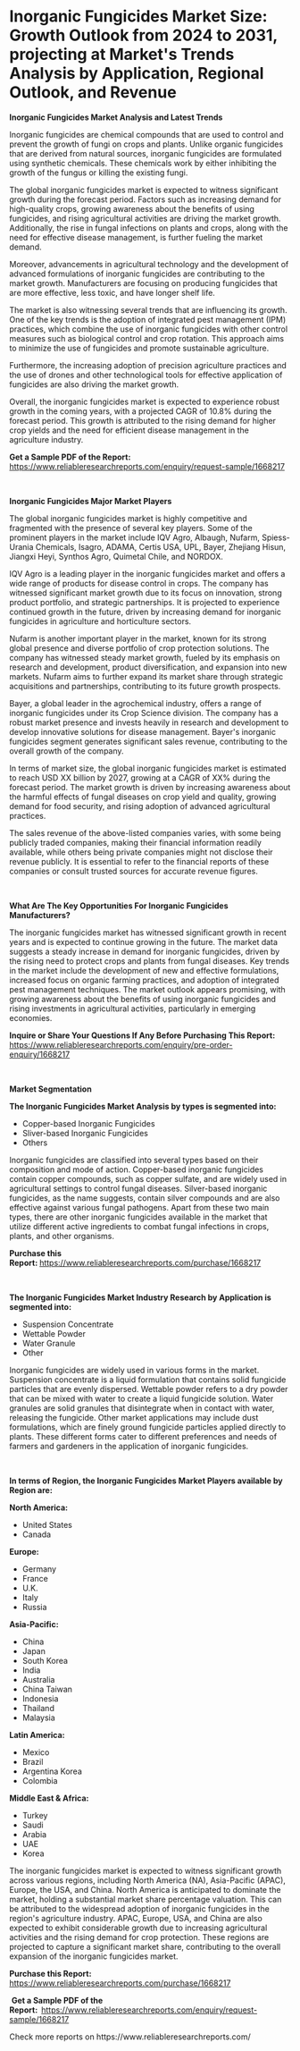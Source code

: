 <p><h1>Inorganic Fungicides Market Size: Growth Outlook from 2024 to 2031, projecting at Market's Trends Analysis by Application, Regional Outlook, and Revenue</h1></p><p><strong>Inorganic Fungicides Market Analysis and Latest Trends</strong></p>
<p><p>Inorganic fungicides are chemical compounds that are used to control and prevent the growth of fungi on crops and plants. Unlike organic fungicides that are derived from natural sources, inorganic fungicides are formulated using synthetic chemicals. These chemicals work by either inhibiting the growth of the fungus or killing the existing fungi.</p><p>The global inorganic fungicides market is expected to witness significant growth during the forecast period. Factors such as increasing demand for high-quality crops, growing awareness about the benefits of using fungicides, and rising agricultural activities are driving the market growth. Additionally, the rise in fungal infections on plants and crops, along with the need for effective disease management, is further fueling the market demand.</p><p>Moreover, advancements in agricultural technology and the development of advanced formulations of inorganic fungicides are contributing to the market growth. Manufacturers are focusing on producing fungicides that are more effective, less toxic, and have longer shelf life.</p><p>The market is also witnessing several trends that are influencing its growth. One of the key trends is the adoption of integrated pest management (IPM) practices, which combine the use of inorganic fungicides with other control measures such as biological control and crop rotation. This approach aims to minimize the use of fungicides and promote sustainable agriculture.</p><p>Furthermore, the increasing adoption of precision agriculture practices and the use of drones and other technological tools for effective application of fungicides are also driving the market growth.</p><p>Overall, the inorganic fungicides market is expected to experience robust growth in the coming years, with a projected CAGR of 10.8% during the forecast period. This growth is attributed to the rising demand for higher crop yields and the need for efficient disease management in the agriculture industry.</p></p>
<p><strong>Get a Sample PDF of the Report:&nbsp;</strong> <a href="https://www.reliableresearchreports.com/enquiry/request-sample/1668217">https://www.reliableresearchreports.com/enquiry/request-sample/1668217</a></p>
<p>&nbsp;</p>
<p><strong>Inorganic Fungicides Major Market Players</strong></p>
<p><p>The global inorganic fungicides market is highly competitive and fragmented with the presence of several key players. Some of the prominent players in the market include IQV Agro, Albaugh, Nufarm, Spiess-Urania Chemicals, Isagro, ADAMA, Certis USA, UPL, Bayer, Zhejiang Hisun, Jiangxi Heyi, Synthos Agro, Quimetal Chile, and NORDOX.</p><p>IQV Agro is a leading player in the inorganic fungicides market and offers a wide range of products for disease control in crops. The company has witnessed significant market growth due to its focus on innovation, strong product portfolio, and strategic partnerships. It is projected to experience continued growth in the future, driven by increasing demand for inorganic fungicides in agriculture and horticulture sectors.</p><p>Nufarm is another important player in the market, known for its strong global presence and diverse portfolio of crop protection solutions. The company has witnessed steady market growth, fueled by its emphasis on research and development, product diversification, and expansion into new markets. Nufarm aims to further expand its market share through strategic acquisitions and partnerships, contributing to its future growth prospects.</p><p>Bayer, a global leader in the agrochemical industry, offers a range of inorganic fungicides under its Crop Science division. The company has a robust market presence and invests heavily in research and development to develop innovative solutions for disease management. Bayer's inorganic fungicides segment generates significant sales revenue, contributing to the overall growth of the company.</p><p>In terms of market size, the global inorganic fungicides market is estimated to reach USD XX billion by 2027, growing at a CAGR of XX% during the forecast period. The market growth is driven by increasing awareness about the harmful effects of fungal diseases on crop yield and quality, growing demand for food security, and rising adoption of advanced agricultural practices.</p><p>The sales revenue of the above-listed companies varies, with some being publicly traded companies, making their financial information readily available, while others being private companies might not disclose their revenue publicly. It is essential to refer to the financial reports of these companies or consult trusted sources for accurate revenue figures.</p></p>
<p>&nbsp;</p>
<p><strong>What Are The Key Opportunities For Inorganic Fungicides Manufacturers?</strong></p>
<p><p>The inorganic fungicides market has witnessed significant growth in recent years and is expected to continue growing in the future. The market data suggests a steady increase in demand for inorganic fungicides, driven by the rising need to protect crops and plants from fungal diseases. Key trends in the market include the development of new and effective formulations, increased focus on organic farming practices, and adoption of integrated pest management techniques. The market outlook appears promising, with growing awareness about the benefits of using inorganic fungicides and rising investments in agricultural activities, particularly in emerging economies.</p></p>
<p><strong>Inquire or Share Your Questions If Any Before Purchasing This Report:</strong> <a href="https://www.reliableresearchreports.com/enquiry/pre-order-enquiry/1668217">https://www.reliableresearchreports.com/enquiry/pre-order-enquiry/1668217</a></p>
<p>&nbsp;</p>
<p><strong>Market Segmentation</strong></p>
<p><strong>The Inorganic Fungicides Market Analysis by types is segmented into:</strong></p>
<p><ul><li>Copper-based Inorganic Fungicides</li><li>Sliver-based Inorganic Fungicides</li><li>Others</li></ul></p>
<p><p>Inorganic fungicides are classified into several types based on their composition and mode of action. Copper-based inorganic fungicides contain copper compounds, such as copper sulfate, and are widely used in agricultural settings to control fungal diseases. Silver-based inorganic fungicides, as the name suggests, contain silver compounds and are also effective against various fungal pathogens. Apart from these two main types, there are other inorganic fungicides available in the market that utilize different active ingredients to combat fungal infections in crops, plants, and other organisms.</p></p>
<p><strong>Purchase this Report:&nbsp;</strong><a href="https://www.reliableresearchreports.com/purchase/1668217">https://www.reliableresearchreports.com/purchase/1668217</a></p>
<p>&nbsp;</p>
<p><strong>The Inorganic Fungicides Market Industry Research by Application is segmented into:</strong></p>
<p><ul><li>Suspension Concentrate</li><li>Wettable Powder</li><li>Water Granule</li><li>Other</li></ul></p>
<p><p>Inorganic fungicides are widely used in various forms in the market. Suspension concentrate is a liquid formulation that contains solid fungicide particles that are evenly dispersed. Wettable powder refers to a dry powder that can be mixed with water to create a liquid fungicide solution. Water granules are solid granules that disintegrate when in contact with water, releasing the fungicide. Other market applications may include dust formulations, which are finely ground fungicide particles applied directly to plants. These different forms cater to different preferences and needs of farmers and gardeners in the application of inorganic fungicides.</p></p>
<p>&nbsp;</p>
<p><strong>In terms of Region, the Inorganic Fungicides Market Players available by Region are:</strong></p>
<p>
    <p> <strong> North America: </strong>
        <ul>
            <li>United States</li>
            <li>Canada</li>
        </ul>
        </p> 
    <p> <strong> Europe: </strong>
        <ul>
            <li>Germany</li>
            <li>France</li>
            <li>U.K.</li>
            <li>Italy</li>
            <li>Russia</li>
        </ul>
        </p> 
    <p> <strong> Asia-Pacific: </strong>
        <ul>
            <li>China</li>
            <li>Japan</li>
            <li>South Korea</li>
            <li>India</li>
            <li>Australia</li>
            <li>China Taiwan</li>
            <li>Indonesia</li>
            <li>Thailand</li>
            <li>Malaysia</li>
        </ul>
        </p> 
    <p> <strong> Latin America: </strong>
        <ul>
            <li>Mexico</li>
            <li>Brazil</li>
            <li>Argentina Korea</li>
            <li>Colombia</li>
        </ul>
        </p> 
    <p> <strong> Middle East & Africa: </strong>
        <ul>
            <li>Turkey</li>
            <li>Saudi</li>
            <li>Arabia</li>
            <li>UAE</li>
            <li>Korea</li>
        </ul>
    </p>
    </p>
<p><p>The inorganic fungicides market is expected to witness significant growth across various regions, including North America (NA), Asia-Pacific (APAC), Europe, the USA, and China. North America is anticipated to dominate the market, holding a substantial market share percentage valuation. This can be attributed to the widespread adoption of inorganic fungicides in the region's agriculture industry. APAC, Europe, USA, and China are also expected to exhibit considerable growth due to increasing agricultural activities and the rising demand for crop protection. These regions are projected to capture a significant market share, contributing to the overall expansion of the inorganic fungicides market.</p></p>
<p><strong>Purchase this Report: </strong><a href="https://www.reliableresearchreports.com/purchase/1668217">https://www.reliableresearchreports.com/purchase/1668217</a></p>
<p>&nbsp;<strong>Get a Sample PDF of the Report:&nbsp;&nbsp;</strong><a href="https://www.reliableresearchreports.com/enquiry/request-sample/1668217">https://www.reliableresearchreports.com/enquiry/request-sample/1668217</a></p>
<p><strong></strong></p>
<p>Check more reports on https://www.reliableresearchreports.com/</p>